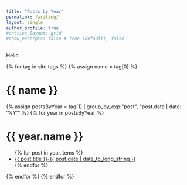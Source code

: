```yaml
---
title: "Posts by Year"
permalink: /writing/
layout: single
author_profile: true
#entries_layout: grid
#show_excerpts: false # true (default), false
---
```


Hello

<!--
{% assign postsByYear = site.posts | group_by_exp:"post", "post.date | date: '%Y'" %}
{% for year in postsByYear %}
<h1>{{ year.name }}</h1>
<ul>
  {% for post in year.items %}
    <li>
      <a href="{{ post.url | relative_url }}">{{ post.title }}-{{ post.date | date_to_long_string }}</a>
    </li>
  {% endfor %}
</ul>
{% endfor %}
-->

{% for tag in site.tags %}
{% assign name = tag[0] %}
  <h1>{{ name }}</h1>
  {% assign postsByYear = tag[1] | group_by_exp:"post", "post.date | date: '%Y'" %}
  {% for year in postsByYear %}
    <h1>{{ year.name }}</h1>
    <ul>
    {% for post in year.items %}
      <li>
        <a href="{{ post.url | relative_url }}">{{ post.title }}-{{ post.date | date_to_long_string }}</a>
      </li>
    {% endfor %}
    </ul>
  {% endfor %}
{% endfor %}

<!--
{% for collection in site.collections %}
{% assign name = collection.label %}
  <h1>{{ name }}</h1>
  {% for post in site.[name] %}
  <ul>
    <li><a href="{{ post.url }}">{{ post.title }}</a></li>
  </ul>
  {% endfor %}
{% endfor %}
-->


<!--
<ul>
  {% for post in site.posts %}
    <li>
      <a href="{{ post.url }}">{{ post.title }}</a>
    </li>
  {% endfor %}
</ul>
-->
